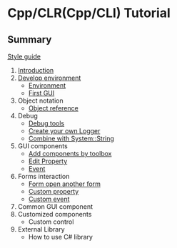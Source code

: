# Cpp/CLR(Cpp/CLI) Tutorial
## Summary

[Style guide](/doc/CppCLIstyleGuide.md)

1. [Introduction](https://zh.wikipedia.org/wiki/C%2B%2B/CLI)
2. [Develop environment](/doc/Ch2/2-0.md)
    * [Environment](/doc/Ch2/2-1.md)
    * [First GUI](/doc/Ch2/2-2.md)
3. Object notation
    * [Object reference](/doc/Ch3/3-1.md)
4. Debug
    * [Debug tools](/doc/Ch4/4-1.md)
    * [Create your own Logger](/doc/Ch4/4-2.md)
    * [Combine with System::String](/doc/Ch4/4-3.md)
5. GUI components
    * [Add components by toolbox ](/doc/Ch5/5-1.md)
    * [Edit Property](/doc/Ch5/5-2.md)
    * [Event](/doc/Ch5/5-3.md)
6. Forms interaction
    * [Form open another form](/doc/Ch6/6-1.md)
    * [Custom property](/doc/Ch6/6-2.md)
    * [Custom event](/doc/Ch6/6-3.md)
7. Common GUI component
8. Customized components
    * Custom control
9. External Library
    * How to use C# library